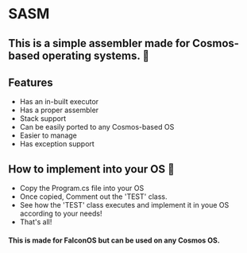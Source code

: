 # SASM
## This is a simple assembler made for Cosmos-based operating systems. 💖

## Features
- Has an in-built executor
- Has a proper assembler
- Stack support
- Can be easily ported to any Cosmos-based OS
- Easier to manage
- Has exception support

## How to implement into  your OS 🤔
- Copy the Program.cs file into your OS
- Once copied, Comment out the 'TEST' class.
- See how the 'TEST' class executes and implement it in youe OS according to your needs!
- That's all!

#### This is made for FalconOS but can be used on any Cosmos OS.